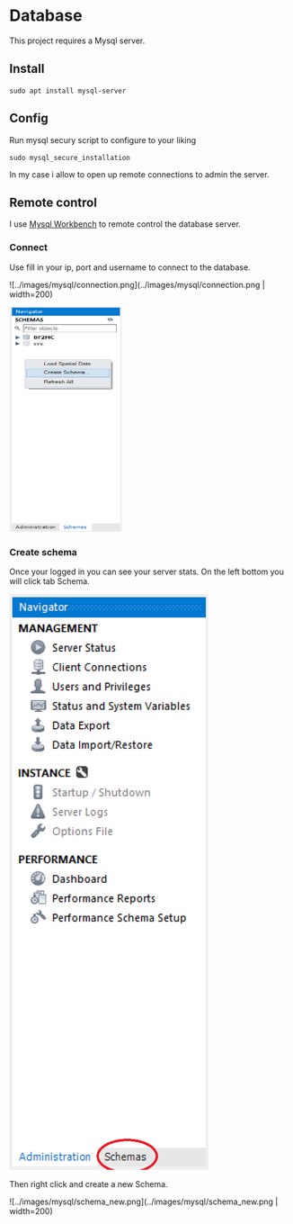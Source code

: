 # Database

This project requires a Mysql server.

## Install

```
sudo apt install mysql-server
```

## Config

Run mysql secury script to configure to your liking
```
sudo mysql_secure_installation
```

In my case i allow to open up remote connections to admin the server.

## Remote control

I use [Mysql Workbench](https://www.mysql.com/products/workbench/) to remote control the database server.

### Connect

Use fill in your ip, port and username to connect to the database.

![../images/mysql/connection.png](../images/mysql/connection.png | width=200)

<img src="https://github.com/Project-Backstab/BF2MC-Matchmaker/blob/main/images/mysql/schema_new.png?raw=true" alt="" data-canonical-src="https://gyazo.com/eb5c5741b6a9a16c692170a41a49c858.png" width="200" height="400" />

### Create schema

Once your logged in you can see your server stats. On the left bottom you will click tab Schema.

![../images/mysql/schema.png](../images/mysql/schema.png)

Then right click and create a new Schema.

![../images/mysql/schema_new.png](../images/mysql/schema_new.png | width=200)

